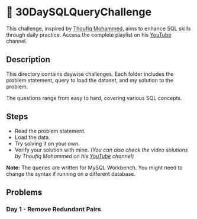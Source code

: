 # 🎯 30DaySQLQueryChallenge

This challenge, inspired by [Thoufiq Mohammed](https://www.linkedin.com/in/thoufiq-mohammed/), aims to enhance SQL skills through daily practice. Access the complete playlist on his [YouTube](https://www.youtube.com/watch?v=FRzbOb3jdLg&list=PLavw5C92dz9Hxz0YhttDniNgKejQlPoAn&index=1) channel.

## Description
This directory contains daywise challenges. Each folder includes the problem statement, query to load the dataset, and my solution to the problem.

The questions range from easy to hard, covering various SQL concepts.

## Steps

- Read the problem statement.
- Load the data.
- Try solving it on your own.
- Verify your solution with mine. _(You can also check the video solutions by Thoufiq Mohammed on his [YouTube](https://www.youtube.com/watch?v=FRzbOb3jdLg&list=PLavw5C92dz9Hxz0YhttDniNgKejQlPoAn&index=1) channel)_

**Note:** The queries are written for MySQL Workbench. You might need to change the syntax if running on a different database.

## Problems

### Day 1 - Remove Redundant Pairs
